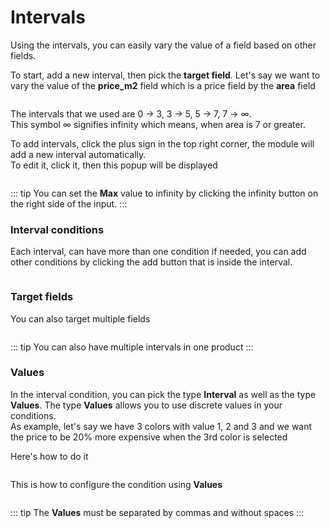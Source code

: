 # Intervals

Using the intervals, you can easily vary the value of a field based on other fields.

To start, add a new interval, then pick the **target field**.
Let's say we want to vary the value of the **price_m2** field which is a price field by the **area** field

<img srcset="/images/intervals.jpg 2x">

The intervals that we used are 0 → 3, 3 → 5, 5 → 7, 7 → ∞.  
This symbol ∞ signifies infinity which means, when area is 7 or greater.

To add intervals, click the plus sign in the top right corner, the module will add a new interval automatically.  
To edit it, click it, then this popup will be displayed

<img srcset="/images/intervals-popup.jpg 2x" class="border">

::: tip
You can set the **Max** value to infinity by clicking the infinity button on the right side of the input. 
:::

### Interval conditions

Each interval, can have more than one condition if needed,
you can add other conditions by clicking the add button that is inside the interval. 

<img srcset="/images/interval-new_condition.jpg 2x" class="padding border">

### Target fields
You can also target multiple fields

<img srcset="/images/interval-target.jpg 2x" class="padding border">

::: tip
You can also have multiple intervals in one product
:::

### Values
In the interval condition, you can pick the type **Interval** as well as the type **Values**.
The type **Values** allows you to use discrete values in your conditions.  
As example, let's say we have 3 colors with value 1, 2 and 3 and we want the price to be 20% more expensive
when the 3rd color is selected

Here's how to do it

<img srcset="/images/interval-values.jpg 2x" class="padding border">

This is how to configure the condition using **Values**

<img srcset="/images/interval-values-popup.jpg 2x" class="border">

::: tip
The **Values** must be separated by commas and without spaces
:::
